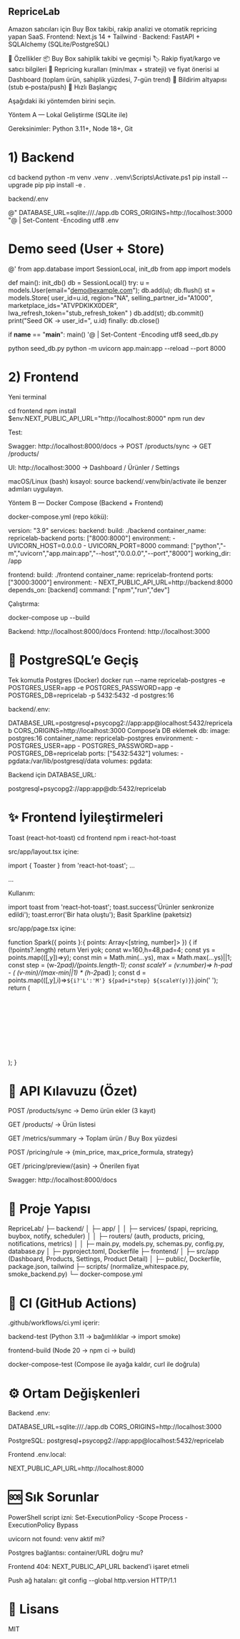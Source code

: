 ## RepriceLab

Amazon satıcıları için Buy Box takibi, rakip analizi ve otomatik repricing yapan SaaS.
Frontend: Next.js 14 + Tailwind · Backend: FastAPI + SQLAlchemy (SQLite/PostgreSQL)

🌟 Özellikler
📦 Buy Box sahiplik takibi ve geçmişi
🏷️ Rakip fiyat/kargo ve satıcı bilgileri
🤖 Repricing kuralları (min/max + strateji) ve fiyat önerisi
📊 Dashboard (toplam ürün, sahiplik yüzdesi, 7-gün trend)
🔔 Bildirim altyapısı (stub e‑posta/push)
🚀 Hızlı Başlangıç

Aşağıdaki iki yöntemden birini seçin.

Yöntem A — Lokal Geliştirme (SQLite ile)

Gereksinimler: Python 3.11+, Node 18+, Git

# 1) Backend

cd backend
python -m venv .venv
. .venv\Scripts\Activate.ps1
pip install --upgrade pip
pip install -e .



backend/.env

@"
DATABASE_URL=sqlite:///./app.db
CORS_ORIGINS=http://localhost:3000
"@ | Set-Content -Encoding utf8 .env


# Demo seed (User + Store)
@'
from app.database import SessionLocal, init_db
from app import models


def main():
    init_db()
    db = SessionLocal()
    try:
        u = models.User(email="demo@example.com"); db.add(u); db.flush()
        st = models.Store(
            user_id=u.id, region="NA", selling_partner_id="A1000",
            marketplace_ids="ATVPDKIKX0DER", lwa_refresh_token="stub_refresh_token"
        )
        db.add(st); db.commit()
        print("Seed OK -> user_id=", u.id)
    finally:
        db.close()


if __name__ == "__main__":
    main()
'@ | Set-Content -Encoding utf8 seed_db.py


python seed_db.py
python -m uvicorn app.main:app --reload --port 8000

# 2) Frontend

Yeni terminal

cd frontend
npm install
$env:NEXT_PUBLIC_API_URL="http://localhost:8000"
npm run dev

Test:

Swagger: http://localhost:8000/docs → POST /products/sync → GET /products/

UI: http://localhost:3000 → Dashboard / Ürünler / Settings

macOS/Linux (bash) kısayol: source backend/.venv/bin/activate ile benzer adımları uygulayın.

Yöntem B — Docker Compose (Backend + Frontend)

docker-compose.yml (repo kökü):

version: "3.9"
services:
  backend:
    build: ./backend
    container_name: repricelab-backend
    ports: ["8000:8000"]
    environment:
      - UVICORN_HOST=0.0.0.0
      - UVICORN_PORT=8000
    command: ["python","-m","uvicorn","app.main:app","--host","0.0.0.0","--port","8000"]
    working_dir: /app


  frontend:
    build: ./frontend
    container_name: repricelab-frontend
    ports: ["3000:3000"]
    environment:
      - NEXT_PUBLIC_API_URL=http://backend:8000
    depends_on: [backend]
    command: ["npm","run","dev"]

Çalıştırma:

docker-compose up --build

Backend:  http://localhost:8000/docs
Frontend: http://localhost:3000

# 🐘 PostgreSQL’e Geçiş

Tek komutla Postgres (Docker)
docker run --name repricelab-postgres -e POSTGRES_USER=app -e POSTGRES_PASSWORD=app -e POSTGRES_DB=repricelab -p 5432:5432 -d postgres:16

backend/.env:

DATABASE_URL=postgresql+psycopg2://app:app@localhost:5432/repricelab
CORS_ORIGINS=http://localhost:3000
Compose’a DB eklemek
  db:
    image: postgres:16
    container_name: repricelab-postgres
    environment:
      - POSTGRES_USER=app
      - POSTGRES_PASSWORD=app
      - POSTGRES_DB=repricelab
    ports: ["5432:5432"]
    volumes:
      - pgdata:/var/lib/postgresql/data
volumes:
  pgdata:

Backend için DATABASE_URL:

postgresql+psycopg2://app:app@db:5432/repricelab

# ✨ Frontend İyileştirmeleri

Toast (react-hot-toast)
cd frontend
npm i react-hot-toast

src/app/layout.tsx içine:

import { Toaster } from 'react-hot-toast';
...
<body>
  ...
  <Toaster position="top-right" />
</body>

Kullanım:

import toast from 'react-hot-toast';
toast.success('Ürünler senkronize edildi');
toast.error('Bir hata oluştu');
Basit Sparkline (paketsiz)

src/app/page.tsx içine:

function Spark({ points }:{ points: Array<[string, number]> }) {
  if (!points?.length) return <span>Veri yok</span>;
  const w=160,h=48,pad=4;
  const ys = points.map(([,y])=>y);
  const min = Math.min(...ys), max = Math.max(...ys)||1;
  const step = (w-2*pad)/(points.length-1);
  const scaleY = (v:number)=> h-pad - ( (v-min)/(max-min||1) * (h-2*pad) );
  const d = points.map(([,y],i)=>`${i?'L':'M'} ${pad+i*step} ${scaleY(y)}`).join(' ');
  return (
    <svg width={w} height={h}>
      <path d={d} fill="none" stroke="currentColor" strokeWidth="2" />
    </svg>
  );
}

# 🔌 API Kılavuzu (Özet)

POST /products/sync → Demo ürün ekler (3 kayıt)

GET /products/ → Ürün listesi

GET /metrics/summary → Toplam ürün / Buy Box yüzdesi

POST /pricing/rule → {min_price, max_price_formula, strategy}

GET /pricing/preview/{asin} → Önerilen fiyat

Swagger: http://localhost:8000/docs


# 🧱 Proje Yapısı

RepriceLab/
├─ backend/
│  ├─ app/
│  │  ├─ services/ (spapi, repricing, buybox, notify, scheduler)
│  │  ├─ routers/  (auth, products, pricing, notifications, metrics)
│  │  ├─ main.py, models.py, schemas.py, config.py, database.py
│  ├─ pyproject.toml, Dockerfile
├─ frontend/
│  ├─ src/app (Dashboard, Products, Settings, Product Detail)
│  ├─ public/, Dockerfile, package.json, tailwind
├─ scripts/ (normalize_whitespace.py, smoke_backend.py)
└─ docker-compose.yml


# 🧪 CI (GitHub Actions)

.github/workflows/ci.yml içerir:

backend-test (Python 3.11 → bağımlılıklar → import smoke)

frontend-build (Node 20 → npm ci → build)

docker-compose-test (Compose ile ayağa kaldır, curl ile doğrula)

# ⚙️ Ortam Değişkenleri

Backend .env:

DATABASE_URL=sqlite:///./app.db
CORS_ORIGINS=http://localhost:3000

PostgreSQL: postgresql+psycopg2://app:app@localhost:5432/repricelab

Frontend .env.local:

NEXT_PUBLIC_API_URL=http://localhost:8000

# 🆘 Sık Sorunlar

PowerShell script izni: Set-ExecutionPolicy -Scope Process -ExecutionPolicy Bypass

uvicorn not found: venv aktif mi?

Postgres bağlantısı: container/URL doğru mu?

Frontend 404: NEXT_PUBLIC_API_URL backend’i işaret etmeli

Push ağ hataları: git config --global http.version HTTP/1.1

# 📜 Lisans

MIT
